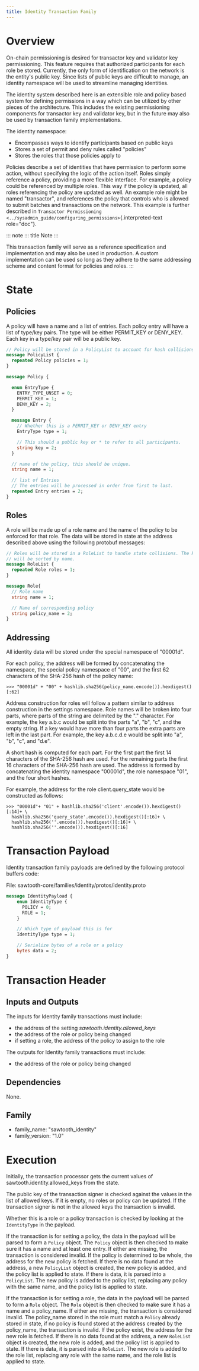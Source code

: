 ```yaml
---
title: Identity Transaction Family
---
```


# Overview

<!--
  Licensed under Creative Commons Attribution 4.0 International License
  https://creativecommons.org/licenses/by/4.0/
-->

On-chain permissioning is desired for transactor key and validator key
permissioning. This feature requires that authorized participants for
each role be stored. Currently, the only form of identification on the
network is the entity\'s public key. Since lists of public keys are
difficult to manage, an identity namespace will be used to streamline
managing identities.

The identity system described here is an extensible role and policy
based system for defining permissions in a way which can be utilized by
other pieces of the architecture. This includes the existing
permissioning components for transactor key and validator key, but in
the future may also be used by transaction family implementations.

The identity namespace:

-   Encompasses ways to identify participants based on public keys
-   Stores a set of permit and deny rules called \"policies\"
-   Stores the roles that those policies apply to

Policies describe a set of identities that have permission to perform
some action, without specifying the logic of the action itself. Roles
simply reference a policy, providing a more flexible interface. For
example, a policy could be referenced by multiple roles. This way if the
policy is updated, all roles referencing the policy are updated as well.
An example role might be named \"transactor\", and references the policy
that controls who is allowed to submit batches and transactions on the
network. This example is further described in
`Transactor Permissioning <../sysadmin_guide/configuring_permissions>`{.interpreted-text
role="doc"}.

::: note
::: title
Note
:::

This transaction family will serve as a reference specification and
implementation and may also be used in production. A custom
implementation can be used so long as they adhere to the same addressing
scheme and content format for policies and roles.
:::

# State

## Policies

A policy will have a name and a list of entries. Each policy entry will
have a list of type/key pairs. The type will be either PERMIT_KEY or
DENY_KEY. Each key in a type/key pair will be a public key.

``` protobuf
// Policy will be stored in a PolicyList to account for hash collisions
message PolicyList {
  repeated Policy policies = 1;
}

message Policy {

  enum EntryType {
    ENTRY_TYPE_UNSET = 0;
    PERMIT_KEY = 1;
    DENY_KEY = 2;
  }

  message Entry {
    // Whether this is a PERMIT_KEY or DENY_KEY entry
    EntryType type = 1;

    // This should a public key or * to refer to all participants.
    string key = 2;
  }

  // name of the policy, this should be unique.
  string name = 1;

  // list of Entries
  // The entries will be processed in order from first to last.
  repeated Entry entries = 2;
}
```

## Roles

A role will be made up of a role name and the name of the policy to be
enforced for that role. The data will be stored in state at the address
described above using the following protobuf messages:

``` protobuf
// Roles will be stored in a RoleList to handle state collisions. The Roles
// will be sorted by name.
message RoleList {
  repeated Role roles = 1;
}

message Role{
  // Role name
  string name = 1;

  // Name of corresponding policy
  string policy_name = 2;
}
```

## Addressing

All identity data will be stored under the special namespace of
"00001d".

For each policy, the address will be formed by concatenating the
namespace, the special policy namespace of "00", and the first 62
characters of the SHA-256 hash of the policy name:

``` pycon
>>> "00001d" + "00" + hashlib.sha256(policy_name.encode()).hexdigest()[:62]
```

Address construction for roles will follow a pattern similar to address
construction in the settings namespace. Role names will be broken into
four parts, where parts of the string are delimited by the \".\"
character. For example, the key a.b.c would be split into the parts
\"a\", \"b\", \"c\", and the empty string. If a key would have more than
four parts the extra parts are left in the last part. For example, the
key a.b.c.d.e would be split into \"a\", \"b\", \"c\", and \"d.e\".

A short hash is computed for each part. For the first part the first 14
characters of the SHA-256 hash are used. For the remaining parts the
first 16 characters of the SHA-256 hash are used. The address is formed
by concatenating the identity namespace "00001d", the role namespace
"01", and the four short hashes.

For example, the address for the role client.query_state would be
constructed as follows:

``` pycon
>>> "00001d"+ "01" + hashlib.sha256('client'.encode()).hexdigest()[:14]+ \
  hashlib.sha256('query_state'.encode()).hexdigest()[:16]+ \
  hashlib.sha256(''.encode()).hexdigest()[:16]+ \
  hashlib.sha256(''.encode()).hexdigest()[:16]
```

# Transaction Payload

Identity transaction family payloads are defined by the following
protocol buffers code:

File: sawtooth-core/families/identity/protos/identity.proto

``` protobuf
message IdentityPayload {
    enum IdentityType {
      POLICY = 0;
      ROLE = 1;
    }

    // Which type of payload this is for
    IdentityType type = 1;

    // Serialize bytes of a role or a policy
    bytes data = 2;
}
```

# Transaction Header

## Inputs and Outputs

The inputs for Identity family transactions must include:

-   the address of the setting *sawtooth.identity.allowed_keys*
-   the address of the role or policy being changed
-   if setting a role, the address of the policy to assign to the role

The outputs for Identity family transactions must include:

-   the address of the role or policy being changed

## Dependencies

None.

## Family

-   family_name: \"sawtooth_identity\"
-   family_version: \"1.0\"

# Execution

Initially, the transaction processor gets the current values of
sawtooth.identity.allowed_keys from the state.

The public key of the transaction signer is checked against the values
in the list of allowed keys. If it is empty, no roles or policy can be
updated. If the transaction signer is not in the allowed keys the
transaction is invalid.

Whether this is a role or a policy transaction is checked by looking at
the `IdentityType` in the payload.

If the transaction is for setting a policy, the data in the payload will
be parsed to form a `Policy` object. The `Policy` object is then checked
to make sure it has a name and at least one entry. If either are
missing, the transaction is considered invalid. If the policy is
determined to be whole, the address for the new policy is fetched. If
there is no data found at the address, a new `PolicyList` object is
created, the new policy is added, and the policy list is applied to
state. If there is data, it is parsed into a `PolicyList`. The new
policy is added to the policy list, replacing any policy with the same
name, and the policy list is applied to state.

If the transaction is for setting a role, the data in the payload will
be parsed to form a `Role` object. The `Role` object is then checked to
make sure it has a name and a policy_name. If either are missing, the
transaction is considered invalid. The policy_name stored in the role
must match a `Policy` already stored in state, if no policy is found
stored at the address created by the policy_name, the transaction is
invalid. If the policy exist, the address for the new role is fetched.
If there is no data found at the address, a new `RoleList` object is
created, the new role is added, and the policy list is applied to state.
If there is data, it is parsed into a `RoleList`. The new role is added
to the role list, replacing any role with the same name, and the role
list is applied to state.
